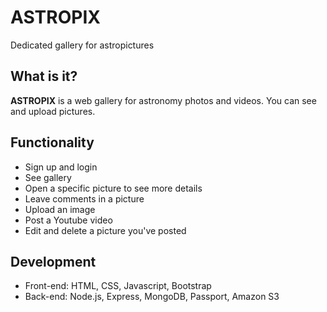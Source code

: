 # ASTROPIX
Dedicated gallery for astropictures

What is it?
-------------
**ASTROPIX** is a web gallery for astronomy photos and videos. You can see and upload pictures.

Functionality
-------------
- Sign up and login
- See gallery
- Open a specific picture to see more details
- Leave comments in a picture
- Upload an image
- Post a Youtube video
- Edit and delete a picture you've posted

Development
-------------
- Front-end: HTML, CSS, Javascript, Bootstrap
- Back-end: Node.js, Express, MongoDB, Passport, Amazon S3


